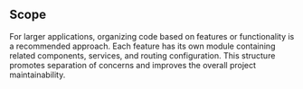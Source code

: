 ## Scope
For larger applications, organizing code based on features or functionality is a recommended approach. Each feature has its own module containing related components, services, and routing configuration. This structure promotes separation of concerns and improves the overall project maintainability. 
